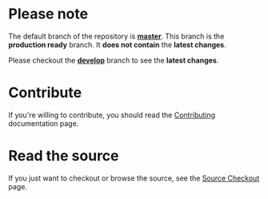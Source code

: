 # Please note #

The default branch of the repository is **[master](http://code.google.com/p/androidannotations/source/browse/?name=master)**. This branch is the **production ready** branch. It **does not contain** the **latest changes**.

Please checkout the **[develop](http://code.google.com/p/androidannotations/source/browse/?name=develop)** branch to see the **latest changes**.

# Contribute #

If you're willing to contribute, you should read the [Contributing](Contributing.md) documentation page.

# Read the source #

If you just want to checkout or browse the source, see the [Source Checkout](http://code.google.com/p/androidannotations/source/checkout) page.